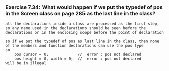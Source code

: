 ### Exercise 7.34: What would happen if we put the typedef of pos in the Screen class on page 285 as the last line in the class?

    all the declarations inside a class are processed as the first step, so any name used in the declarations should be seen before the declarations or in the enclosing scope before the point of declaration
    
    so if we put the typedef of pos as last line in the class, then none of the members and function declarations can use the pos type
    so 
        pos cursor = 0;             //  error : pos not declared
        pos height = 0, width = 0;  //  error : pos not declared
    will be in illegal

    
